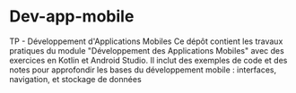 # Dev-app-mobile

TP - Développement d'Applications Mobiles  Ce dépôt contient les travaux pratiques du module "Développement des Applications Mobiles" avec des exercices en Kotlin et  Android Studio. Il inclut des exemples de code et des notes pour approfondir les bases du développement mobile : interfaces, navigation, et stockage de données 




